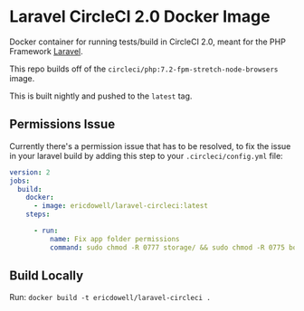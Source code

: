 # Laravel CircleCI 2.0 Docker Image
Docker container for running tests/build in CircleCI 2.0, 
meant for the PHP Framework [Laravel](https://laravel.com/).

This repo builds off of the `circleci/php:7.2-fpm-stretch-node-browsers` image.

This is built nightly and pushed to the `latest` tag.

## Permissions Issue
Currently there's a permission issue that has to be resolved,
to fix the issue in your laravel build by adding 
this step to your `.circleci/config.yml` file:

```yml
version: 2
jobs:
  build:
    docker:
      - image: ericdowell/laravel-circleci:latest
    steps:

      - run:
          name: Fix app folder permissions
          command: sudo chmod -R 0777 storage/ && sudo chmod -R 0775 bootstrap/cache/ && sudo chmod 0775 public/robots.txt
```

## Build Locally
Run: `docker build -t ericdowell/laravel-circleci .`


